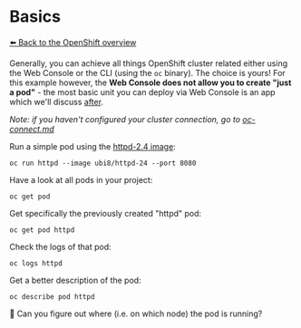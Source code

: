 # Basics

[⬅️ Back to the OpenShift overview](README.md)

Generally, you can achieve all things OpenShift cluster related either using the Web Console or the CLI (using the `oc` binary). The choice is yours! For this example however, the **Web Console does not allow you to create "just a pod"** - the most basic unit you can deploy via Web Console is an app which we'll discuss [after](oc-apps.md).

*Note: if you haven't configured your cluster connection, go to [oc-connect.md](./oc-connect.md)*


Run a simple pod using the [httpd-2.4 image][1]:
```shell
oc run httpd --image ubi8/httpd-24 --port 8080
```

Have a look at all pods in your project:
```shell
oc get pod
```

Get specifically the previously created "httpd" pod:
```shell
oc get pod httpd
```

Check the logs of that pod:
```shell
oc logs httpd
```

Get a better description of the pod:
```shell
oc describe pod httpd
```

📝 Can you figure out where (i.e. on which node) the pod is running?


[1]: https://catalog.redhat.com/software/containers/ubi8/httpd-24/
